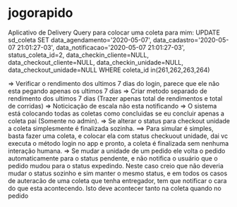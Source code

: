 # jogorapido
Aplicativo de Delivery
Query para colocar uma coleta para mim:
UPDATE sd_coleta SET
data_agendamento='2020-05-07',
data_cadastro='2020-05-07 21:01:27-03',
data_notificacao='2020-05-07 21:01:27-03',
status_coleta_id=2,
data_checkin_cliente=NULL,
data_checkout_cliente=NULL,
data_checkin_unidade=NULL,
data_checkout_unidade=NULL
WHERE
coleta_id in(261,262,263,264)

=> Verificar o rendimento dos ultimos 7 dias do login, parece que ele não esta pegando apenas os ultimos 7 dias
=> Criar metodo separado de rendimento dos ultimos 7 dias (Trazer apenas total de rendimentos e total de corridas)
=> Noticicação de escala não esta notificando
=> O sistema está colocando todas as coletas como concluidas se eu concluir apenas a coleta pai (Somente no admin).
=> Se alterar o status para checkout unidade a coleta simplesmente é finalizada sozinha.
==> Para simular é simples, basta fazer uma coleta, e colocar ela com status checkuout unidade, dai vc executa o método login no app e pronto, a coleta é finalizada sem nenhuma interação humana.
=> Se mudar a unidade de um pedido ele volta o pedido automaticamente para o status pendente, e não notifica o usuário que o pedido mudou para o status expedindo. Neste caso creio que não deveria mudar o status sozinho e sim manter o mesmo status, e em todos os casos de auteracão de uma coleta que tenha entregador, tem que notificar o cara do que esta acontecendo. Isto deve acontecer tanto na coleta quando no pedido